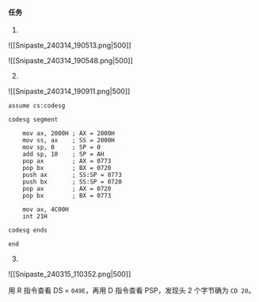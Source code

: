 #### 任务

1. 

![[Snipaste_240314_190513.png|500]]

![[Snipaste_240314_190548.png|500]]

2. 

![[Snipaste_240314_190911.png|500]]

```asmatmel
assume cs:codesg

codesg segment

	mov ax, 2000H ; AX = 2000H
	mov ss, ax    ; SS = 2000H
	mov sp, 0     ; SP = 0
	add sp, 10    ; SP = AH
	pop ax        ; AX = 0773
	pop bx        ; BX = 0720
	push ax       ; SS:SP = 0773
	push bx       ; SS:SP = 0720
	pop ax        ; AX = 0720
	pop bx        ; BX = 0773
	
	mov ax, 4C00H
	int 21H

codesg ends

end
```

3. 

![[Snipaste_240315_110352.png|500]]

用 R 指令查看 DS = `049E`，再用 D 指令查看 PSP，发现头 2 个字节确为 `CD 20`。